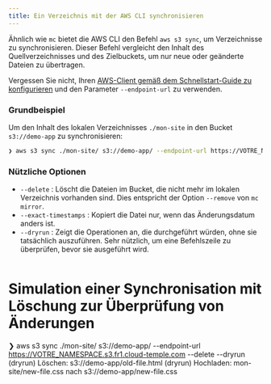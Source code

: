 ```yaml
---
title: Ein Verzeichnis mit der AWS CLI synchronisieren
---
```


Ähnlich wie `mc` bietet die AWS CLI den Befehl `aws s3 sync`, um Verzeichnisse zu synchronisieren. Dieser Befehl vergleicht den Inhalt des Quellverzeichnisses und des Zielbuckets, um nur neue oder geänderte Dateien zu übertragen.

Vergessen Sie nicht, Ihren [AWS-Client gemäß dem Schnellstart-Guide zu konfigurieren](../quickstart.md#configurer-votre-client-aws-aws) und den Parameter `--endpoint-url` zu verwenden.

### Grundbeispiel

Um den Inhalt des lokalen Verzeichnisses `./mon-site` in den Bucket `s3://demo-app` zu synchronisieren:

```bash
❯ aws s3 sync ./mon-site/ s3://demo-app/ --endpoint-url https://VOTRE_NAMESPACE.s3.fr1.cloud-temple.com
```

### Nützliche Optionen

*   `--delete` : Löscht die Dateien im Bucket, die nicht mehr im lokalen Verzeichnis vorhanden sind. Dies entspricht der Option `--remove` von `mc mirror`.
*   `--exact-timestamps` : Kopiert die Datei nur, wenn das Änderungsdatum anders ist.
*   `--dryrun` : Zeigt die Operationen an, die durchgeführt würden, ohne sie tatsächlich auszuführen. Sehr nützlich, um eine Befehlszeile zu überprüfen, bevor sie ausgeführt wird.

```bash
```

# Simulation einer Synchronisation mit Löschung zur Überprüfung von Änderungen
❯ aws s3 sync ./mon-site/ s3://demo-app/ --endpoint-url https://VOTRE_NAMESPACE.s3.fr1.cloud-temple.com --delete --dryrun
(dryrun) Löschen: s3://demo-app/old-file.html
(dryrun) Hochladen: mon-site/new-file.css nach s3://demo-app/new-file.css
